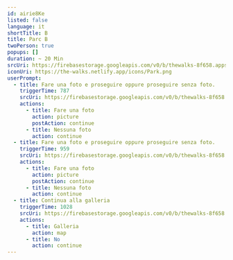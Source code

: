 ```yaml
---
id: airie8Ke
listed: false
language: it
shortTitle: B
title: Parc B
twoPerson: true
popups: []
duration: ~ 20 Min
srcUri: https://firebasestorage.googleapis.com/v0/b/thewalks-8f658.appspot.com/o/mp3%2Fv0%2Fit_ahvo7Cee%2Fit_airie8Ke.mp3?alt=media&token=a6b6c8f4-fb52-42e5-8db9-5a58a85ab892
iconUri: https://the-walks.netlify.app/icons/Park.png
userPrompt:
  - title: Fare una foto e proseguire oppure proseguire senza foto.
    triggerTime: 787
    srcUri: https://firebasestorage.googleapis.com/v0/b/thewalks-8f658.appspot.com/o/mp3%2Fv0%2Fit_ahvo7Cee%2Fit_ahvo7Cee_loop_1.mp3?alt=media&token=e12a0212-592e-4a44-a55c-c9500938bab2
    actions:
      - title: Fare una foto
        action: picture
        postAction: continue
      - title: Nessuna foto
        action: continue
  - title: Fare una foto e proseguire oppure proseguire senza foto.
    triggerTime: 959
    srcUri: https://firebasestorage.googleapis.com/v0/b/thewalks-8f658.appspot.com/o/mp3%2Fv0%2Fit_ahvo7Cee%2Fit_ahvo7Cee_loop_2.mp3?alt=media&token=0c1806f2-b99d-488e-987b-d9e38fbcdd14
    actions:
      - title: Fare una foto
        action: picture
        postAction: continue
      - title: Nessuna foto
        action: continue
  - title: Continua alla galleria
    triggerTime: 1028
    srcUri: https://firebasestorage.googleapis.com/v0/b/thewalks-8f658.appspot.com/o/static%2Fmedias%2Fmulti_Zeubeel8_loop.mp3?alt=media&token=88349085-3303-48b9-bdc6-fd7b09519a26
    actions:
      - title: Galleria
        action: map
      - title: No
        action: continue
---
```

